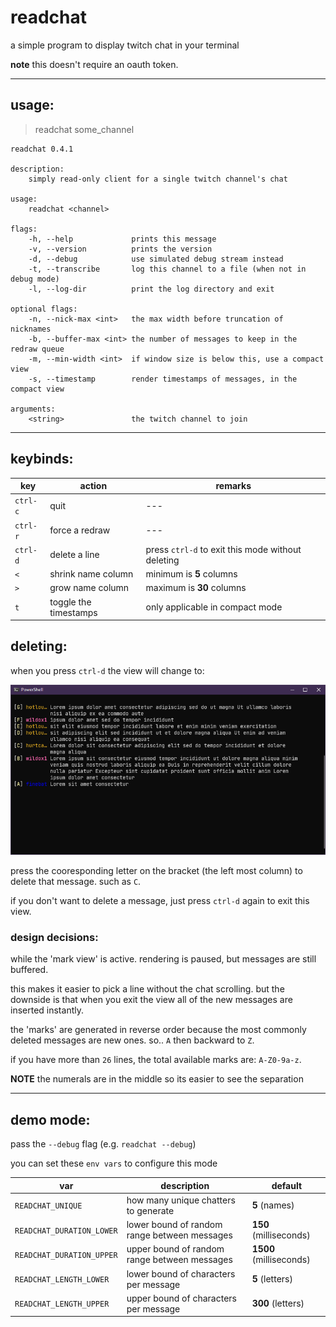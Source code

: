 # readchat

a simple program to display twitch chat in your terminal

**note** this doesn't require an oauth token.

---

## usage:

> readchat some_channel

```
readchat 0.4.1

description:
    simply read-only client for a single twitch channel's chat

usage:
    readchat <channel>

flags:
    -h, --help             prints this message
    -v, --version          prints the version
    -d, --debug            use simulated debug stream instead
    -t, --transcribe       log this channel to a file (when not in debug mode)
    -l, --log-dir          print the log directory and exit

optional flags:
    -n, --nick-max <int>   the max width before truncation of nicknames
    -b, --buffer-max <int> the number of messages to keep in the redraw queue
    -m, --min-width <int>  if window size is below this, use a compact view
    -s, --timestamp        render timestamps of messages, in the compact view

arguments:
    <string>               the twitch channel to join

```

---

## keybinds:

| key      | action                | remarks                                           |
| -------- | --------------------- | ------------------------------------------------- |
| `ctrl-c` | quit                  | ---                                               |
| `ctrl-r` | force a redraw        | ---                                               |
| `ctrl-d` | delete a line         | press `ctrl-d` to exit this mode without deleting |
| `<`      | shrink name column    | minimum is **5** columns                          |
| `>`      | grow name column      | maximum is **30** columns                         |
| `t`      | toggle the timestamps | only applicable in compact mode                   |

## deleting:

when you press `ctrl-d` the view will change to:

![delete-view](./assets/delete-view.png)

press the cooresponding letter on the bracket (the left most column) to delete that message. such as `C`.

if you don't want to delete a message, just press `ctrl-d` again to exit this view.

### design decisions:

while the 'mark view' is active. rendering is paused, but messages are still buffered.

this makes it easier to pick a line without the chat scrolling. but the downside is that when you exit the view all of the new messages are inserted instantly.

the 'marks' are generated in reverse order because the most commonly deleted messages are new ones. so.. `A` then backward to `Z`.

if you have more than `26` lines, the total available marks are: `A-Z0-9a-z`.

**NOTE** the numerals are in the middle so its easier to see the separation

---

## demo mode:

pass the `--debug` flag (e.g. `readchat --debug`)

you can set these `env vars` to configure this mode

| var                       | description                                  | default                 |
| ------------------------- | -------------------------------------------- | ----------------------- |
| `READCHAT_UNIQUE`         | how many unique chatters to generate         | **5** (names)           |
| `READCHAT_DURATION_LOWER` | lower bound of random range between messages | **150** (milliseconds)  |
| `READCHAT_DURATION_UPPER` | upper bound of random range between messages | **1500** (milliseconds) |
| `READCHAT_LENGTH_LOWER`   | lower bound of characters per message        | **5** (letters)         |
| `READCHAT_LENGTH_UPPER`   | upper bound of characters per message        | **300** (letters)       |
